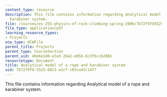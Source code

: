 ```yaml
---
content_type: resource
description: This file contains information regarding Analytical model of a rope and
  karabiner system.
file: /courses/es-255-physics-of-rock-climbing-spring-2006/7b72f9fd55256823a1cfc03ca42c14f7_MITES_255S06_analmdropkarys.pdf
file_type: application/pdf
learning_resource_types:
- Projects
ocw_type: OCWFile
parent_title: Projects
parent_type: CourseSection
parent_uid: 49e6e1d0-e3a3-2b42-e95b-6c3f6ccb2065
resourcetype: Document
title: Analytical model of a rope and karabiner system
uid: 7b72f9fd-5525-6823-a1cf-c03ca42c14f7
---
```

This file contains information regarding Analytical model of a rope and karabiner system.

